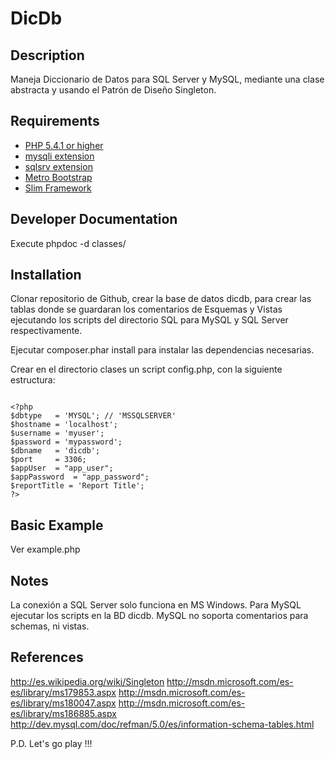 # DicDb #

## Description ##
Maneja Diccionario de Datos para SQL Server y MySQL, mediante una clase abstracta
y usando el Patrón de Diseño Singleton.

## Requirements ##
* [PHP 5.4.1 or higher](http://www.php.net/)
* [mysqli extension](http://www.php.net/)
* [sqlsrv extension](http://msdn.microsoft.com/en-us/sqlserver/ff657782.aspx/)
* [Metro Bootstrap](http://talkslab.github.io/metro-bootstrap/)
* [Slim Framework](http://www.slimframework.com/)

## Developer Documentation ##
Execute phpdoc -d classes/

## Installation ##
Clonar repositorio de Github, crear la base de datos dicdb, para crear las tablas donde se
guardaran los comentarios de Esquemas y Vistas ejecutando los scripts del directorio SQL para
MySQL y SQL Server respectivamente.

Ejecutar composer.phar install para instalar las dependencias necesarias.

Crear en el directorio clases un script config.php, con la siguiente estructura:

~~~

<?php
$dbtype   = 'MYSQL'; // 'MSSQLSERVER'
$hostname = 'localhost';
$username = 'myuser';
$password = 'mypassword';
$dbname   = 'dicdb';
$port     = 3306;
$appUser  = "app_user";
$appPassword  = "app_password";
$reportTitle = 'Report Title';
?>

~~~

## Basic Example ##
Ver example.php

## Notes ##
La conexión a SQL Server solo funciona en MS Windows.
Para MySQL ejecutar los scripts en la BD dicdb.
MySQL no soporta comentarios para schemas, ni vistas.

## References ##
http://es.wikipedia.org/wiki/Singleton
http://msdn.microsoft.com/es-es/library/ms179853.aspx
http://msdn.microsoft.com/es-es/library/ms180047.aspx
http://msdn.microsoft.com/es-es/library/ms186885.aspx
http://dev.mysql.com/doc/refman/5.0/es/information-schema-tables.html

P.D. Let's go play !!!




